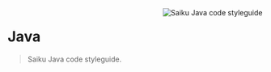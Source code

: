 <img src="https://raw.githubusercontent.com/OSBI/saiku-styleguide/assets/icon-java-256.png" alt="Saiku Java code styleguide" align="right" />

# Java

> Saiku Java code styleguide.
